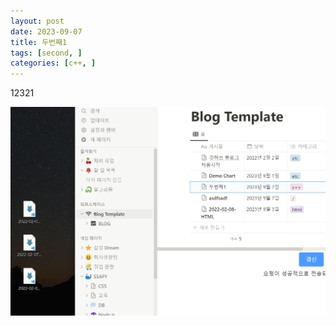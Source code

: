 ```yaml
---
layout: post
date: 2023-09-07
title: 두번째1
tags: [second, ]
categories: [c++, ]
---
```


12321


![0](/assets/img/2023-09-07-두번째1.md/0.png)

